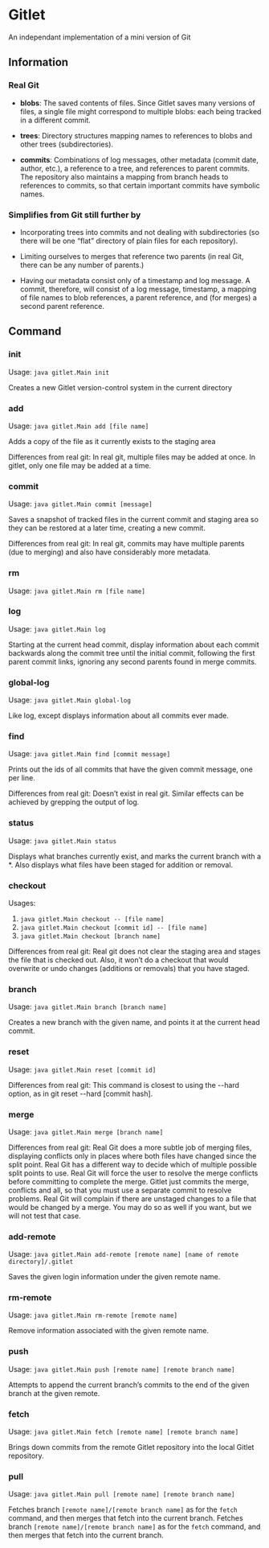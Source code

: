 # Gitlet
An independant implementation of a mini version of Git

## Information

### Real Git

- **blobs**: The saved contents of files. Since Gitlet saves many versions of files, a single file might correspond to multiple blobs: each being tracked in a different commit.

- **trees**: Directory structures mapping names to references to blobs and other trees (subdirectories).

- **commits**: Combinations of log messages, other metadata (commit date, author, etc.), a reference to a tree, and references to parent commits. The repository also maintains a mapping from branch heads to references to commits, so that certain important commits have symbolic names. 

### Simplifies from Git still further by

- Incorporating trees into commits and not dealing with subdirectories (so there will be one “flat” directory of plain files for each repository).

- Limiting ourselves to merges that reference two parents (in real Git, there can be any number of parents.)

- Having our metadata consist only of a timestamp and log message. A commit, therefore, will consist of a log message, timestamp, a mapping of file names to blob references, a parent reference, and (for merges) a second parent reference.

## Command

### init

Usage: `java gitlet.Main init`

Creates a new Gitlet version-control system in the current directory

### add

Usage: `java gitlet.Main add [file name]`

Adds a copy of the file as it currently exists to the staging area

Differences from real git: In real git, multiple files may be added at once. In gitlet, only one file may be added at a time.

### commit

Usage: `java gitlet.Main commit [message]`

Saves a snapshot of tracked files in the current commit and staging area so they can be restored at a later time, creating a new commit.

Differences from real git: In real git, commits may have multiple parents (due to merging) and also have considerably more metadata.

### rm

Usage: `java gitlet.Main rm [file name]`

### log

Usage: `java gitlet.Main log`

Starting at the current head commit, display information about each commit backwards along the commit tree until the initial commit, following the first parent commit links, ignoring any second parents found in merge commits.

### global-log

Usage: `java gitlet.Main global-log`

Like log, except displays information about all commits ever made. 

### find

Usage: `java gitlet.Main find [commit message]`

Prints out the ids of all commits that have the given commit message, one per line.

Differences from real git: Doesn’t exist in real git. Similar effects can be achieved by grepping the output of log.

### status

Usage: `java gitlet.Main status`

Displays what branches currently exist, and marks the current branch with a *. Also displays what files have been staged for addition or removal.

### checkout

Usages:
1. `java gitlet.Main checkout -- [file name]`
2. `java gitlet.Main checkout [commit id] -- [file name]`
3. `java gitlet.Main checkout [branch name]`

Differences from real git: Real git does not clear the staging area and stages the file that is checked out. Also, it won’t do a checkout that would overwrite or undo changes (additions or removals) that you have staged.

### branch

Usage: `java gitlet.Main branch [branch name]`

Creates a new branch with the given name, and points it at the current head commit.

### reset

Usage: `java gitlet.Main reset [commit id]`

Differences from real git: This command is closest to using the --hard option, as in git reset --hard [commit hash].

### merge

Usage: `java gitlet.Main merge [branch name]`

Differences from real git:
Real Git does a more subtle job of merging files, displaying conflicts only in places where both files have changed since the split point.
Real Git has a different way to decide which of multiple possible split points to use.
Real Git will force the user to resolve the merge conflicts before committing to complete the merge. Gitlet just commits the merge, conflicts and all, so that you must use a separate commit to resolve problems.
Real Git will complain if there are unstaged changes to a file that would be changed by a merge. You may do so as well if you want, but we will not test that case.

### add-remote

Usage: `java gitlet.Main add-remote [remote name] [name of remote directory]/.gitlet`

Saves the given login information under the given remote name.

### rm-remote

Usage: `java gitlet.Main rm-remote [remote name]`

Remove information associated with the given remote name.

### push

Usage: `java gitlet.Main push [remote name] [remote branch name]`

Attempts to append the current branch’s commits to the end of the given branch at the given remote.

### fetch

Usage: `java gitlet.Main fetch [remote name] [remote branch name]`

Brings down commits from the remote Gitlet repository into the local Gitlet repository.

### pull

Usage: `java gitlet.Main pull [remote name] [remote branch name]`

Fetches branch `[remote name]/[remote branch name]` as for the `fetch` command, and then merges that fetch into the current branch.
Fetches branch `[remote name]/[remote branch name]` as for the `fetch` command, and then merges that fetch into the current branch.
